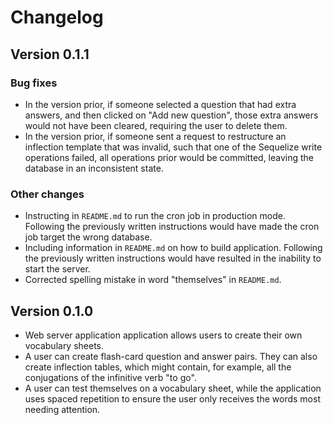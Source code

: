 # Changelog

## Version 0.1.1

### Bug fixes

- In the version prior, if someone selected a question that had extra answers,
  and then clicked on "Add new question", those extra answers would not have
  been cleared, requiring the user to delete them.
- In the version prior, if someone sent a request to restructure an inflection
  template that was invalid, such that one of the Sequelize write operations
  failed, all operations prior would be committed, leaving the database in an
  inconsistent state.

### Other changes

- Instructing in `README.md` to run the cron job in production mode. Following
  the previously written instructions would have made the cron job target the
  wrong database.
- Including information in `README.md` on how to build application. Following
  the previously written instructions would have resulted in the inability to
  start the server.
- Corrected spelling mistake in word "themselves" in `README.md`.

## Version 0.1.0

- Web server application application allows users to create their own vocabulary
  sheets.
- A user can create flash-card question and answer pairs. They can also create
  inflection tables, which might contain, for example, all the conjugations of
  the infinitive verb "to go".
- A user can test themselves on a vocabulary sheet, while the application uses
  spaced repetition to ensure the user only receives the words most needing attention.
